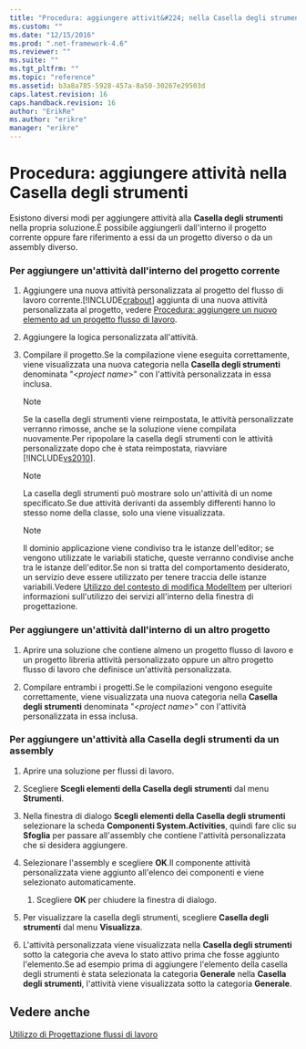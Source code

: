 ```yaml
---
title: "Procedura: aggiungere attivit&#224; nella Casella degli strumenti | Microsoft Docs"
ms.custom: ""
ms.date: "12/15/2016"
ms.prod: ".net-framework-4.6"
ms.reviewer: ""
ms.suite: ""
ms.tgt_pltfrm: ""
ms.topic: "reference"
ms.assetid: b3a8a785-5928-457a-8a50-30267e29503d
caps.latest.revision: 16
caps.handback.revision: 16
author: "ErikRe"
ms.author: "erikre"
manager: "erikre"
---
```

# Procedura: aggiungere attivit&#224; nella Casella degli strumenti
Esistono diversi modi per aggiungere attività alla **Casella degli strumenti** nella propria soluzione.È possibile aggiungerli dall'interno il progetto corrente oppure fare riferimento a essi da un progetto diverso o da un assembly diverso.  
  
### Per aggiungere un'attività dall'interno del progetto corrente  
  
1.  Aggiungere una nuova attività personalizzata al progetto del flusso di lavoro corrente.[!INCLUDE[crabout](../test/includes/crabout_md.md)] aggiunta di una nuova attività personalizzata al progetto, vedere [Procedura: aggiungere un nuovo elemento ad un progetto flusso di lavoro](../workflow-designer/how-to-add-a-new-item-to-a-workflow-project.md).  
  
2.  Aggiungere la logica personalizzata all'attività.  
  
3.  Compilare il progetto.Se la compilazione viene eseguita correttamente, viene visualizzata una nuova categoria nella **Casella degli strumenti** denominata "\<*project name*\>" con l'attività personalizzata in essa inclusa.  
  
    > [!NOTE]
    >  Se la casella degli strumenti viene reimpostata, le attività personalizzate verranno rimosse, anche se la soluzione viene compilata nuovamente.Per ripopolare la casella degli strumenti con le attività personalizzate dopo che è stata reimpostata, riavviare [!INCLUDE[vs2010](../modeling/includes/vs2010_md.md)].  
  
    > [!NOTE]
    >  La casella degli strumenti può mostrare solo un'attività di un nome specificato.Se due attività derivanti da assembly differenti hanno lo stesso nome della classe, solo una viene visualizzata.  
  
    > [!NOTE]
    >  Il dominio applicazione viene condiviso tra le istanze dell'editor; se vengono utilizzate le variabili statiche, queste verranno condivise anche tra le istanze dell'editor.Se non si tratta del comportamento desiderato, un servizio deve essere utilizzato per tenere traccia delle istanze variabili.Vedere [Utilizzo del contesto di modifica ModelItem](../Topic/Using%20the%20ModelItem%20Editing%20Context.md) per ulteriori informazioni sull'utilizzo dei servizi all'interno della finestra di progettazione.  
  
### Per aggiungere un'attività dall'interno di un altro progetto  
  
1.  Aprire una soluzione che contiene almeno un progetto flusso di lavoro e un progetto libreria attività personalizzato oppure un altro progetto flusso di lavoro che definisce un'attività personalizzata.  
  
2.  Compilare entrambi i progetti.Se le compilazioni vengono eseguite correttamente, viene visualizzata una nuova categoria nella **Casella degli strumenti** denominata "\<*project name*\>" con l'attività personalizzata in essa inclusa.  
  
### Per aggiungere un'attività alla Casella degli strumenti da un assembly  
  
1.  Aprire una soluzione per flussi di lavoro.  
  
2.  Scegliere **Scegli elementi della Casella degli strumenti** dal menu **Strumenti**.  
  
3.  Nella finestra di dialogo **Scegli elementi della Casella degli strumenti** selezionare la scheda **Componenti System.Activities**, quindi fare clic su **Sfoglia** per passare all'assembly che contiene l'attività personalizzata che si desidera aggiungere.  
  
4.  Selezionare l'assembly e scegliere **OK**.Il componente attività personalizzata viene aggiunto all'elenco dei componenti e viene selezionato automaticamente.  
  
    1.  Scegliere **OK** per chiudere la finestra di dialogo.  
  
5.  Per visualizzare la casella degli strumenti, scegliere **Casella degli strumenti** dal menu **Visualizza**.  
  
6.  L'attività personalizzata viene visualizzata nella **Casella degli strumenti** sotto la categoria che aveva lo stato attivo prima che fosse aggiunto l'elemento.Se ad esempio prima di aggiungere l'elemento della casella degli strumenti è stata selezionata la categoria **Generale** nella **Casella degli strumenti**, l'attività viene visualizzata sotto la categoria **Generale**.  
  
## Vedere anche  
 [Utilizzo di Progettazione flussi di lavoro](../workflow-designer/using-the-workflow-designer.md)